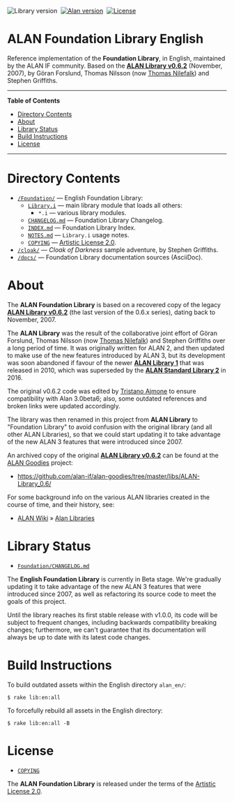 ![Library version][lib badge]&nbsp;
[![Alan version][alan badge]][alan link]&nbsp;
[![License][license badge]][COPYING]

# ALAN Foundation Library English

Reference implementation of the __Foundation Library__, in English, maintained by the ALAN IF community.
Based on the __[ALAN Library v0.6.2]__ (November, 2007), by Göran Forslund, Thomas Nilsson (now [Thomas Nilefalk]) and Stephen Griffiths.

-----

**Table of Contents**

<!-- MarkdownTOC autolink="true" bracket="round" autoanchor="false" lowercase="only_ascii" uri_encoding="true" levels="1,2,3" -->

- [Directory Contents](#directory-contents)
- [About](#about)
- [Library Status](#library-status)
- [Build Instructions](#build-instructions)
- [License](#license)

<!-- /MarkdownTOC -->

-----

# Directory Contents

- [`/Foundation/`][Foundation] — English Foundation Library:
    + [`Library.i`][Library.i] — main library module that loads all others:
        * `*.i` — various library modules.
    + [`CHANGELOG.md`][CHANGELOG.md] — Foundation Library Changelog.
    + [`INDEX.md`][INDEX.md] — Foundation Library Index.
    + [`NOTES.md`][NOTES.md] — `Library.i` usage notes.
    + [`COPYING`][COPYING] — [Artistic License 2.0].
- [`/cloak/`][cloak] — _Cloak of Darkness_ sample adventure, by Stephen Griffiths.
- [`/docs/`][docs] — Foundation Library documentation sources (AsciiDoc).


# About

The __ALAN Foundation Library__ is based on a recovered copy of the legacy __[ALAN Library v0.6.2]__ (the last version of the 0.6.x series), dating back to November, 2007.

The __ALAN Library__ was the result of the collaborative joint effort of Göran Forslund, Thomas Nilsson (now [Thomas Nilefalk]) and Stephen Griffiths over a long period of time.
It was originally written for ALAN&nbsp;2, and then updated to make use of the new features introduced by ALAN&nbsp;3, but its development was soon abandoned if favour of the newer __[ALAN Library 1]__ that was released in 2010, which was superseded by the __[ALAN Standard Library 2]__ in 2016.

The original v0.6.2 code was edited by [Tristano Ajmone] to ensure compatibility with Alan 3.0beta6; also, some outdated references and broken links were updated accordingly.

The library was then renamed in this project from __ALAN Library__ to "Foundation Library" to avoid confusion with the original library (and all other ALAN Libraries), so that we could start updating it to take advantage of the new ALAN&nbsp;3 features that were introduced since 2007.

An archived copy of the original __[ALAN Library v0.6.2]__ can be found at the [ALAN Goodies] project:

- https://github.com/alan-if/alan-goodies/tree/master/libs/ALAN-Library_0.6/

For some background info on the various ALAN libraries created in the course of time, and their history, see:

- [ALAN Wiki] » [Alan Libraries]

# Library Status

- [`Foundation/CHANGELOG.md`][CHANGELOG.md]

The __English Foundation Library__ is currently in Beta stage.
We're gradually updating it to take advantage of the new ALAN&nbsp;3 features that were introduced since 2007, as well as refactoring its source code to meet the goals of this project.

Until the library reaches its first stable release with v1.0.0, its code will be subject to frequent changes, including backwards compatibility breaking changes; furthermore, we can't guarantee that its documentation will always be up to date with its latest code changes.


# Build Instructions

To build outdated assets within the English directory `alan_en/`:

    $ rake lib:en:all

To forcefully rebuild all assets in the English directory:

    $ rake lib:en:all -B


# License

- [`COPYING`][COPYING]

The __ALAN Foundation Library__ is released under the terms of the [Artistic License 2.0].

<!-----------------------------------------------------------------------------
                               REFERENCE LINKS
------------------------------------------------------------------------------>

[Artistic License 2.0]: https://opensource.org/licenses/Artistic-2.0 "View the Artistic License 2.0 at Open Source Initiative"

[ALAN Goodies]: https://github.com/alan-if/alan-goodies "Visit the ALAN Goodies repository on GitHub"

[ALAN Wiki]: https://github.com/alan-if/alan/wiki/ "Visit the ALAN Wiki"
[Alan Libraries]: https://github.com/alan-if/alan/wiki/Alan-Libraries "ALAN Wiki » Alan Libraries"

<!-- ALAN Libs -->

[ALAN Library v0.6.2]: https://github.com/alan-if/alan-goodies/tree/master/libs/ALAN-Library_0.6 "View the original ALAN Library v0.6.2 at the ALAN Goodies repository"

[ALAN Library 1]: https://www.alanif.se/download-alan-v3/download-library/library-v1-00 "Go to the download page of ALAN Library v1.0 on ALAN website"

[ALAN Standard Library 2]: https://github.com/AnssiR66/AlanStdLib "Visit the official repository of the ALAN Standard Library 2"

[ALAN repository]: https://bitbucket.org/alanif/alan "Visit the official ALAN repository on Bitbucket"

<!-- badges -->

[lib badge]: https://img.shields.io/badge/Foundation%20Lib%20EN-0.1.2-yellow "ALAN Foundation Library version"
[alan badge]: https://img.shields.io/badge/ALAN-3.0beta7-yellow
[alan link]: https://www.alanif.se/download-alan-v3/development-kits/development-kits-3-0beta7 "Tested with Alan SDK 3.0beta7"
[license badge]: https://img.shields.io/badge/license-Artistic%20License%202.0-blue

<!-- project files and folders -->

[Foundation]: ./Foundation/ "Navigate to English Alan IF library folder"
[cloak]: ./cloak/ "Navigate to 'Cloak of Darkness' folder"
[docs]: ./docs/ "Navigate to documentation folder"

[CHANGELOG.md]: ./Foundation/CHANGELOG.md "Read CHANGELOG document"
[COPYING]: ./Foundation/COPYING "View Artistic License 2.0"
[INDEX.md]: ./Foundation/INDEX.md "View Alan Library Index (markdown)"
[NOTES.md]: ./Foundation/NOTES.md "Read usage notes for 'Library.i'"
[Library.i]: ./Foundation/Library.i "View source file of main library module"

<!-- people -->

[Anssi Räisänen]: https://github.com/AnssiR66 "View Anssi Räisänen's GitHub profile"
[Thomas Nilefalk]: https://github.com/thoni56 "View Thomas Nilefalk's GitHub profile"
[Tristano Ajmone]: https://github.com/tajmone "View Tristano Ajmone's GitHub profile"

<!-- EOF -->
